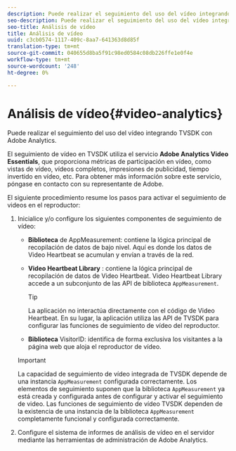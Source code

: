 ```yaml
---
description: Puede realizar el seguimiento del uso del vídeo integrando TVSDK con Adobe Analytics.
seo-description: Puede realizar el seguimiento del uso del vídeo integrando TVSDK con Adobe Analytics.
seo-title: Análisis de vídeo
title: Análisis de vídeo
uuid: c3cb0574-1117-409c-8aa7-641363d8d85f
translation-type: tm+mt
source-git-commit: 040655d8ba5f91c98ed0584c08db226ffe1e0f4e
workflow-type: tm+mt
source-wordcount: '248'
ht-degree: 0%

---
```



# Análisis de vídeo{#video-analytics}

Puede realizar el seguimiento del uso del vídeo integrando TVSDK con Adobe Analytics.

El seguimiento de vídeo en TVSDK utiliza el servicio **Adobe Analytics Video Essentials**, que proporciona métricas de participación en vídeo, como vistas de vídeo, vídeos completos, impresiones de publicidad, tiempo invertido en vídeo, etc. Para obtener más información sobre este servicio, póngase en contacto con su representante de Adobe.

El siguiente procedimiento resume los pasos para activar el seguimiento de videos en el reproductor:

1. Inicialice y/o configure los siguientes componentes de seguimiento de vídeo:

   * **Biblioteca**  de AppMeasurement: contiene la lógica principal de recopilación de datos de bajo nivel. Aquí es donde los datos de Video Heartbeat se acumulan y envían a través de la red.
   * **Video Heartbeat Library** : contiene la lógica principal de recopilación de datos de Video Heartbeat. Video Heartbeat Library accede a un subconjunto de las API de biblioteca `AppMeasurement`.

      >[!TIP]
      >
      >La aplicación no interactúa directamente con el código de Video Heartbeat. En su lugar, la aplicación utiliza las API de TVSDK para configurar las funciones de seguimiento de vídeo del reproductor.

   * **Biblioteca**  VisitorID: identifica de forma exclusiva los visitantes a la página web que aloja el reproductor de vídeo.
   >[!IMPORTANT]
   >
   >La capacidad de seguimiento de vídeo integrada de TVSDK depende de una instancia `AppMeasurement` configurada correctamente. Los elementos de seguimiento suponen que la biblioteca `AppMeasurement` ya está creada y configurada antes de configurar y activar el seguimiento de video. Las funciones de seguimiento de vídeo TVSDK dependen de la existencia de una instancia de la biblioteca `AppMeasurement` completamente funcional y configurada correctamente.

1. Configure el sistema de informes de análisis de vídeo en el servidor mediante las herramientas de administración de Adobe Analytics.

